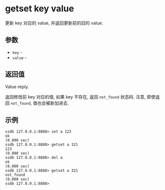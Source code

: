 # getset key value

更新 key 对应的 value, 并返回更新前的旧的 value.

## 参数

* `key` - 
* `value` -

## 返回值

Value reply.

返回修改前 key 对应的值, 如果 key 不存在, 返回 `not_found` 状态码. 注意, 即使返回 `not_found`, 值也会被新加进去.

## 示例

	ssdb 127.0.0.1:8888> set a 123
	ok
	(0.000 sec)
	ssdb 127.0.0.1:8888> getset a 321
	123
	(0.000 sec)
	ssdb 127.0.0.1:8888> del a
	ok
	(0.000 sec)
	ssdb 127.0.0.1:8888> getset a 321
	not_found
	(0.000 sec)
	ssdb 127.0.0.1:8888> 
